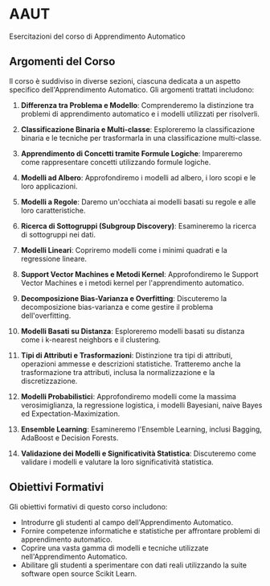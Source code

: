# AAUT
Esercitazioni del corso di Apprendimento Automatico


## Argomenti del Corso

Il corso è suddiviso in diverse sezioni, ciascuna dedicata a un aspetto specifico dell'Apprendimento Automatico. Gli argomenti trattati includono:

1. **Differenza tra Problema e Modello**: Comprenderemo la distinzione tra problemi di apprendimento automatico e i modelli utilizzati per risolverli.

2. **Classificazione Binaria e Multi-classe**: Esploreremo la classificazione binaria e le tecniche per trasformarla in una classificazione multi-classe.

3. **Apprendimento di Concetti tramite Formule Logiche**: Impareremo come rappresentare concetti utilizzando formule logiche.

4. **Modelli ad Albero**: Approfondiremo i modelli ad albero, i loro scopi e le loro applicazioni.

5. **Modelli a Regole**: Daremo un'occhiata ai modelli basati su regole e alle loro caratteristiche.

6. **Ricerca di Sottogruppi (Subgroup Discovery)**: Esamineremo la ricerca di sottogruppi nei dati.

7. **Modelli Lineari**: Copriremo modelli come i minimi quadrati e la regressione lineare.

8. **Support Vector Machines e Metodi Kernel**: Approfondiremo le Support Vector Machines e i metodi kernel per l'apprendimento automatico.

9. **Decomposizione Bias-Varianza e Overfitting**: Discuteremo la decomposizione bias-varianza e come gestire il problema dell'overfitting.

10. **Modelli Basati su Distanza**: Esploreremo modelli basati su distanza come i k-nearest neighbors e il clustering.

11. **Tipi di Attributi e Trasformazioni**: Distinzione tra tipi di attributi, operazioni ammesse e descrizioni statistiche. Tratteremo anche la trasformazione tra attributi, inclusa la normalizzazione e la discretizzazione.

12. **Modelli Probabilistici**: Approfondiremo modelli come la massima verosimiglianza, la regressione logistica, i modelli Bayesiani, naive Bayes ed Expectation-Maximization.

13. **Ensemble Learning**: Esamineremo l'Ensemble Learning, inclusi Bagging, AdaBoost e Decision Forests.

14. **Validazione dei Modelli e Significatività Statistica**: Discuteremo come validare i modelli e valutare la loro significatività statistica.

## Obiettivi Formativi

Gli obiettivi formativi di questo corso includono:

- Introdurre gli studenti al campo dell'Apprendimento Automatico.
- Fornire competenze informatiche e statistiche per affrontare problemi di apprendimento automatico.
- Coprire una vasta gamma di modelli e tecniche utilizzate nell'Apprendimento Automatico.
- Abilitare gli studenti a sperimentare con dati reali utilizzando la suite software open source Scikit Learn.
